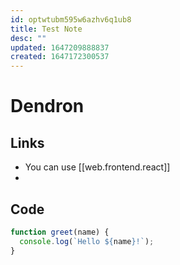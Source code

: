 ```yaml
---
id: optwtubm595w6azhv6q1ub8
title: Test Note
desc: ""
updated: 1647209888837
created: 1647172300537
---
```


# Dendron

## Links

- You can use [[web.frontend.react]]
-

## Code

```js
function greet(name) {
  console.log(`Hello ${name}!`);
}
```

